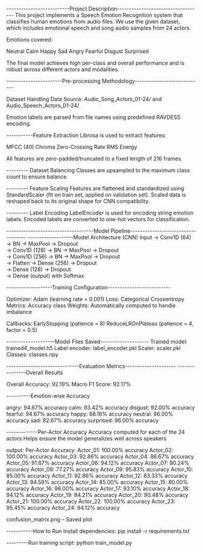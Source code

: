 --------------------------Project Description-----------------------------------
This project implements a Speech Emotion Recognition system that classifies human emotions from audio files. We use the given dataset, which includes emotional speech and song audio samples from 24 actors.

Emotions covered:

Neutral
Calm
Happy
Sad
Angry
Fearful
Disgust
Surprised

The final model achieves high per-class and overall performance and is robust across different actors and modalities.


-----------------------Pre-processing Methodology----------------------------

Dataset Handling
Data Source: Audio_Song_Actors_01-24/ and Audio_Speech_Actors_01-24/

Emotion labels are parsed from file names using predefined RAVDESS encoding.

-----------Feature Extraction
Librosa is used to extract features:

MFCC (40)
Chroma
Zero-Crossing Rate
RMS Energy

All features are zero-padded/truncated to a fixed length of 216 frames.

--------- Dataset Balancing
Classes are upsampled to the maximum class count to ensure balance.

--------- Feature Scaling
Features are flattened and standardized using StandardScaler (fit on train set, applied on validation set).
Scaled data is reshaped back to its original shape for CNN compatibility.

--------- Label Encoding
LabelEncoder is used for encoding string emotion labels.
Encoded labels are converted to one-hot vectors for classification.


------------------------------------Model Pipeline-----------------------------------
-------------------Model Architecture (CNN)
Input → Conv1D (64) → BN → MaxPool → Dropout  
      → Conv1D (128) → BN → MaxPool → Dropout  
      → Conv1D (256) → BN → MaxPool → Dropout  
      → Flatten → Dense (256) → Dropout  
      → Dense (128) → Dropout  
      → Dense (output) with Softmax




-------------------Training Configuration--------------------------

Optimizer: Adam (learning rate = 0.001)
Loss: Categorical Crossentropy
Metrics: Accuracy
class Weights: Automatically computed to handle imbalance

Callbacks:
EarlyStopping (patience = 8)
ReduceLROnPlateau (patience = 4, factor = 0.5)

--------------------Model Files Saved--------------------
Trained model: trained4_model.h5
Label encoder: label_encoder.pkl
Scaler: scaler.pkl
Classes: classes.npy



------------------------------Evaluation Metrics---------------------
---------------Overall Results

Overall Accuracy: 92.19%
Macro F1 Score: 92.17%

----------Emotion-wise Accuracy

 angry: 94.67% accuracy
 calm: 93.42% accuracy
 disgust: 92.00% accuracy
 fearful: 94.67% accuracy
 happy: 88.16% accuracy
 neutral: 96.00% accuracy
 sad: 82.67% accuracy
 surprised: 96.00% accuracy


-------------Per-Actor Accuracy
Accuracy computed for each of the 24 actors
Helps ensure the model generalizes well across speakers

output:
Per-Actor Accuracy:
 Actor_01: 100.00% accuracy
 Actor_02: 100.00% accuracy
 Actor_03: 92.86% accuracy
 Actor_04: 86.67% accuracy
 Actor_05: 91.67% accuracy
 Actor_06: 94.12% accuracy
 Actor_07: 90.24% accuracy
 Actor_08: 77.27% accuracy
 Actor_09: 95.83% accuracy
 Actor_10: 85.00% accuracy
 Actor_11: 92.86% accuracy
 Actor_12: 83.33% accuracy
 Actor_13: 94.59% accuracy
 Actor_14: 85.00% accuracy
 Actor_15: 80.00% accuracy
 Actor_16: 96.00% accuracy
 Actor_17: 93.10% accuracy
 Actor_18: 94.12% accuracy
 Actor_19: 84.21% accuracy
 Actor_20: 90.48% accuracy
 Actor_21: 100.00% accuracy
 Actor_22: 100.00% accuracy
 Actor_23: 95.45% accuracy
 Actor_24: 94.12% accuracy


confusion_matrix.png – Saved plot

-----------How to Run
Install dependencies:
pip install -r requirements.txt

---------Run training script:
python train_model.py

